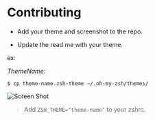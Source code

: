 # Contributing

* Add your theme and screenshot to the repo. 

* Update the read me with your theme.

ex: 

*ThemeName:*

```console
$ cp theme-name.zsh-theme ~/.oh-my-zsh/themes/
```

![Screen Shot](theme-name.png?raw=true "ThemeName Screen Shot")
> Add `ZSH_THEME="theme-name"` to your zshrc.
